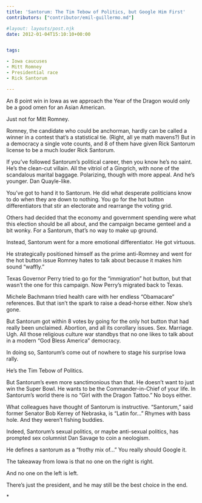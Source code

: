```yaml
---
title: 'Santorum: The Tim Tebow of Politics, but Google Him First'
contributors: ["contributor/emil-guillermo.md"]

#layout: layouts/post.njk
date: 2012-01-04T15:10:10+00:00


tags:

- Iowa caucuses
- Mitt Romney
- Presidential race
- Rick Santorum

---
```


An 8 point win in Iowa as we approach the Year of the Dragon would only be a good omen for an Asian American.

Just not for Mitt Romney.

Romney, the candidate who could be anchorman, hardly can be called a winner in a contest that’s a statistical tie. (Right, all ye math mavens?) But in a democracy a single vote counts, and 8 of them have given Rick Santorum license to be a much louder Rick Santorum.

If you’ve followed Santorum’s political career,  then you know he’s no saint. He’s the clean-cut villain. All the vitriol of a Gingrich, with none of the scandalous marital baggage. Polarizing, though with more appeal. And he’s younger. Dan Quayle-like.

You’ve got to hand it to Santorum. He did what desperate politicians know to do when they are down to nothing. You go for the hot button differentiators that stir an electorate and rearrange the voting grid.

Others had decided that the economy and government spending were what this election should be all about, and the campaign became genteel and a bit wonky. For a Santorum, that’s no way to make up ground.

Instead, Santorum went for a more emotional differentiator. He got virtuous.

He strategically positioned himself as the prime anti-Romney and went for the hot button issue Romney hates to talk about because it makes him sound “waffly.”

Texas Governor Perry tried to go for the “immigration” hot button, but that wasn’t the one for this campaign. Now Perry’s migrated back to Texas.

Michele Bachmann tried health care with her endless “Obamacare” references. But that isn’t the spark to raise a dead-horse either. Now she’s gone.

But Santorum got within 8 votes by going for the only hot button that had really been unclaimed. Abortion, and all its corollary issues. Sex. Marriage. Ugh. All those religious culture war standbys that no one likes to talk about in a modern “God Bless America” democracy.

In doing so, Santorum’s come out of nowhere to stage his surprise Iowa rally.

He’s the Tim Tebow of Politics.

But Santorum’s even more sanctimonious than that. He doesn’t want to just win the Super Bowl. He wants to be the Commander-in-Chief of your life. In Santorum’s world there is no “Girl with the Dragon Tattoo.” No boys either.

What colleagues have thought of Santorum is instructive. “Santorum,” said former Senator Bob Kerrey of Nebraska, is “Latin for…”  Rhymes with bass hole. And they weren’t fishing buddies.

Indeed, Santorum’s sexual politics, or maybe anti-sexual politics, has prompted sex columnist Dan Savage to coin a neologism.

He defines a santorum as a “frothy mix of…”  You really should Google it.

The takeaway from Iowa is that no one on the right is right.

And no one on the left is left.

There’s just the president, and he may still be the best choice in the end.

\*

